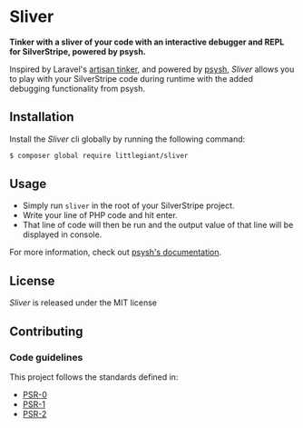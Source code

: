 # Sliver

**Tinker with a sliver of your code with an interactive debugger and REPL for SilverStripe, powered by psysh.**

Inspired by Laravel's [artisan tinker](https://github.com/laravel/framework/blob/5.0/src/Illuminate/Foundation/Console/TinkerCommand.php), and powered by [psysh](http://psysh.org/), *Sliver* allows you to play with your SilverStripe code during runtime with the added debugging functionality from psysh.

## Installation
Install the *Sliver* cli globally by running the following command:

```bash
$ composer global require littlegiant/sliver
```

## Usage
+ Simply run `sliver` in the root of your SilverStripe project. 
+ Write your line of PHP code and hit enter.
+ That line of code will then be run and the output value of that line will be displayed in console.

For more information, check out [psysh's documentation](http://psysh.org/).


## License

*Sliver* is released under the MIT license


## Contributing

### Code guidelines

This project follows the standards defined in:

* [PSR-0](https://github.com/php-fig/fig-standards/blob/master/accepted/PSR-0.md)
* [PSR-1](https://github.com/php-fig/fig-standards/blob/master/accepted/PSR-1-basic-coding-standard.md)
* [PSR-2](https://github.com/php-fig/fig-standards/blob/master/accepted/PSR-2-coding-style-guide.md)
